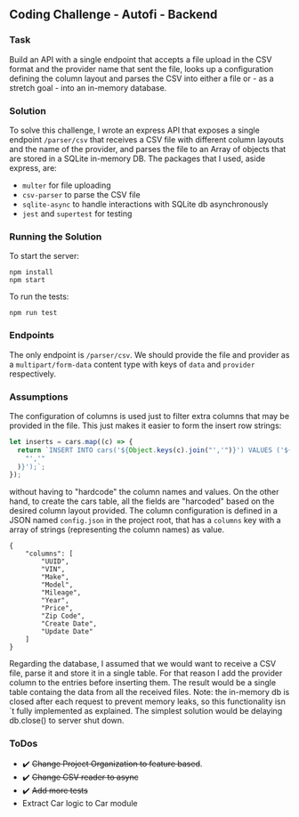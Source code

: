 ## Coding Challenge - Autofi - Backend

### Task

Build an API with a single endpoint that accepts a file upload in the CSV format and the provider
name that sent the file, looks up a configuration defining the column layout and parses the CSV
into either a file or - as a stretch goal - into an in-memory database.

### Solution

To solve this challenge, I wrote an express API that exposes a single endpoint `/parser/csv` that receives a CSV file with different column layouts and the name of the provider, and parses the file to an Array of objects that are stored in a SQLite in-memory DB.
The packages that I used, aside express, are:

- `multer` for file uploading
- `csv-parser` to parse the CSV file
- `sqlite-async` to handle interactions with SQLite db asynchronously
- `jest` and `supertest` for testing

### Running the Solution

To start the server:

```
npm install
npm start
```

To run the tests:

```
npm run test
```

### Endpoints

The only endpoint is `/parser/csv`. We should provide the file and provider as a `multipart/form-data` content type with keys of `data` and `provider` respectively.

### Assumptions

The configuration of columns is used just to filter extra columns that may be provided in the file. This just makes it easier to form the insert row strings:

```javascript
let inserts = cars.map((c) => {
  return `INSERT INTO cars('${Object.keys(c).join("','")}') VALUES ('${Object.values(c).join(
    "','"
  )}');`;
});
```

without having to "hardcode" the column names and values. On the other hand, to create the cars table, all the fields are "harcoded" based on the desired column layout provided. The column configuration is defined in a JSON named `config.json` in the project root, that has a `columns` key with a array of strings (representing the column names) as value.

```
{
    "columns": [
        "UUID",
        "VIN",
        "Make",
        "Model",
        "Mileage",
        "Year",
        "Price",
        "Zip Code",
        "Create Date",
        "Update Date"
    ]
}
```

Regarding the database, I assumed that we would want to receive a CSV file, parse it and store it in a single table. For that reason I add the provider column to the entries before inserting them. The result would be a single table containg the data from all the received files.
Note: the in-memory db is closed after each request to prevent memory leaks, so this functionality isn´t fully implemented as explained. The simplest solution would be delaying db.close() to server shut down.

### ToDos

- :heavy_check_mark: ~~Change Project Organization to feature based~~.
- :heavy_check_mark: ~~Change CSV reader to async~~
- :heavy_check_mark: ~~Add more tests~~
- Extract Car logic to Car module
